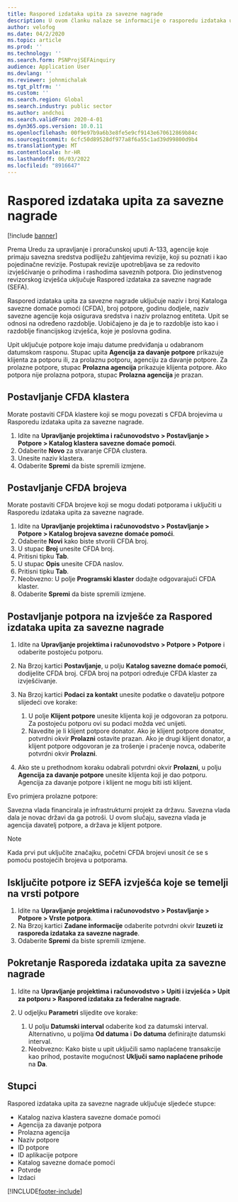 ```yaml
---
title: Raspored izdataka upita za savezne nagrade
description: U ovom članku nalaze se informacije o rasporedu izdataka upita za savezne nagrade.
author: velofog
ms.date: 04/2/2020
ms.topic: article
ms.prod: ''
ms.technology: ''
ms.search.form: PSNProjSEFAinquiry
audience: Application User
ms.devlang: ''
ms.reviewer: johnmichalak
ms.tgt_pltfrm: ''
ms.custom: ''
ms.search.region: Global
ms.search.industry: public sector
ms.author: andchoi
ms.search.validFrom: 2020-4-01
ms.dyn365.ops.version: 10.0.11
ms.openlocfilehash: 00f9e97b9a6b3e8fe5e9cf9143e670612869b84c
ms.sourcegitcommit: 6cfc50d89528df977a8f6a55c1ad39d99800d9b4
ms.translationtype: MT
ms.contentlocale: hr-HR
ms.lasthandoff: 06/03/2022
ms.locfileid: "8916647"
---
```

# <a name="schedule-of-expenditures-of-federal-awards-inquiry"></a>Raspored izdataka upita za savezne nagrade

[!include [banner](../includes/banner.md)]

Prema Uredu za upravljanje i proračunskoj uputi A-133, agencije koje primaju savezna sredstva podliježu zahtjevima revizije, koji su poznati i kao pojedinačne revizije. Postupak revizije upotrebljava se za redovito izvješćivanje o prihodima i rashodima saveznih potpora. Dio jedinstvenog revizorskog izvješća uključuje Raspored izdataka za savezne nagrade (SEFA).

Raspored izdataka upita za savezne nagrade uključuje naziv i broj Kataloga savezne domaće pomoći (CFDA), broj potpore, godinu dodjele, naziv savezne agencije koja osigurava sredstva i naziv prolaznog entiteta. Upit se odnosi na određeno razdoblje. Uobičajeno je da je to razdoblje isto kao i razdoblje financijskog izvješća, koje je poslovna godina.

Upit uključuje potpore koje imaju datume predviđanja u odabranom datumskom rasponu. Stupac upita **Agencija za davanje potpore** prikazuje klijenta za potporu ili, za prolaznu potporu, agenciju za davanje potpore. Za prolazne potpore, stupac **Prolazna agencija** prikazuje klijenta potpore. Ako potpora nije prolazna potpora, stupac **Prolazna agencija** je prazan.

## <a name="set-up-the-cfda-clusters"></a>Postavljanje CFDA klastera

Morate postaviti CFDA klastere koji se mogu povezati s CFDA brojevima u Rasporedu izdataka upita za savezne nagrade.

1. Idite na **Upravljanje projektima i računovodstvo \> Postavljanje \> Potpore \> Katalog klastera savezne domaće pomoći**.
2. Odaberite **Novo** za stvaranje CFDA clustera.
3. Unesite naziv klastera.
4. Odaberite **Spremi** da biste spremili izmjene.

## <a name="set-up-cfda-numbers"></a>Postavljanje CFDA brojeva

Morate postaviti CFDA brojeve koji se mogu dodati potporama i uključiti u Rasporedu izdataka upita za savezne nagrade.

1. Idite na **Upravljanje projektima i računovodstvo \> Postavljanje \> Potpore \> Katalog brojeva savezne domaće pomoći**.
2. Odaberite **Novi** kako biste stvorili CFDA broj.
3. U stupac **Broj** unesite CFDA broj.
4. Pritisni tipku **Tab**.
5. U stupac **Opis** unesite CFDA naslov.
6. Pritisni tipku **Tab**.
7. Neobvezno: U polje **Programski klaster** dodajte odgovarajući CFDA klaster.
8. Odaberite **Spremi** da biste spremili izmjene.

## <a name="set-up-grants-to-report-for-the-schedule-of-expenditures-of-federal-awards-inquiry"></a>Postavljanje potpora na izvješće za Raspored izdataka upita za savezne nagrade

1. Idite na **Upravljanje projektima i računovodstvo \> Potpore \> Potpore** i odaberite postojeću potporu.
2. Na Brzoj kartici **Postavljanje**, u polju **Katalog savezne domaće pomoći**, dodijelite CFDA broj. CFDA broj na potpori određuje CFDA klaster za izvješćivanje.
3. Na Brzoj kartici **Podaci za kontakt** unesite podatke o davatelju potpore slijedeći ove korake:

    1. U polje **Klijent potpore** unesite klijenta koji je odgovoran za potporu. Za postojeću potporu ovi su podaci možda već unijeti.
    2. Navedite je li klijent potpore donator. Ako je klijent potpore donator, potvrdni okvir **Prolazni** ostavite prazan. Ako je drugi klijent donator, a klijent potpore odgovoran je za trošenje i praćenje novca, odaberite potvrdni okvir **Prolazni**.

4. Ako ste u prethodnom koraku odabrali potvrdni okvir **Prolazni**, u polju **Agencija za davanje potpore** unesite klijenta koji je dao potporu. Agencija za davanje potpore i klijent ne mogu biti isti klijent.

Evo primjera prolazne potpore:

Savezna vlada financirala je infrastrukturni projekt za državu. Savezna vlada dala je novac državi da ga potroši. U ovom slučaju, savezna vlada je agencija davatelj potpore, a država je klijent potpore.

> [!NOTE] 
> Kada prvi put uključite značajku, početni CFDA brojevi unosit će se s pomoću postojećih brojeva u potporama.

## <a name="exclude-grants-from-sefa-reporting-based-on-the-grant-type"></a>Isključite potpore iz SEFA izvješća koje se temelji na vrsti potpore

1. Idite na **Upravljanje projektima i računovodstvo \> Postavljanje \> Potpore \> Vrste potpora**.
2. Na Brzoj kartici **Zadane informacije** odaberite potvrdni okvir **Izuzeti iz rasporeda izdataka za savezne nagrade**.
3. Odaberite **Spremi** da biste spremili izmjene.

## <a name="run-the-schedule-of-expenditures-of-federal-awards-inquiry"></a>Pokretanje Rasporeda izdataka upita za savezne nagrade

1. Idite na **Upravljanje projektima i računovodstvo \> Upiti i izvješća \> Upit za potporu \> Raspored izdataka za federalne nagrade**.
2. U odjeljku **Parametri** slijedite ove korake:

    1. U polju **Datumski interval** odaberite kod za datumski interval. Alternativno, u poljima **Od datuma** i **Do datuma** definirajte datumski interval.
    2. Neobvezno: Kako biste u upit uključili samo naplaćene transakcije kao prihod, postavite mogućnost **Uključi samo naplaćene prihode** na **Da**.

## <a name="columns"></a>Stupci

Raspored izdataka upita za savezne nagrade uključuje sljedeće stupce:

- Katalog naziva klastera savezne domaće pomoći
- Agencija za davanje potpora
- Prolazna agencija
- Naziv potpore
- ID potpore
- ID aplikacije potpore
- Katalog savezne domaće pomoći
- Potvrde
- Izdaci


[!INCLUDE[footer-include](../includes/footer-banner.md)]